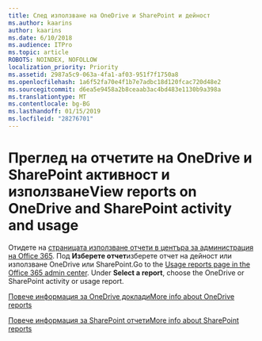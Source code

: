 ```yaml
---
title: След използване на OneDrive и SharePoint и дейност
ms.author: kaarins
author: kaarins
ms.date: 6/10/2018
ms.audience: ITPro
ms.topic: article
ROBOTS: NOINDEX, NOFOLLOW
localization_priority: Priority
ms.assetid: 2987a5c9-063a-4fa1-af03-951f7f1750a8
ms.openlocfilehash: 1a6f52fa70e4f1b7e7adbc18d120fcac720d48e2
ms.sourcegitcommit: d6ea5e9458a2b8ceaab3ac4bd483e1130b9a398a
ms.translationtype: MT
ms.contentlocale: bg-BG
ms.lasthandoff: 01/15/2019
ms.locfileid: "28276701"
---
```

# <a name="view-reports-on-onedrive-and-sharepoint-activity-and-usage"></a><span data-ttu-id="c844d-102">Преглед на отчетите на OneDrive и SharePoint активност и използване</span><span class="sxs-lookup"><span data-stu-id="c844d-102">View reports on OneDrive and SharePoint activity and usage</span></span>

<span data-ttu-id="c844d-p101">Отидете на [страницата използване отчети в центъра за администрация на Office 365](https://admin.microsoft.com/AdminPortal/Home). Под **Изберете отчет**изберете отчет на дейност или използване OneDrive или SharePoint.</span><span class="sxs-lookup"><span data-stu-id="c844d-p101">Go to the [Usage reports page in the Office 365 admin center](https://admin.microsoft.com/AdminPortal/Home). Under **Select a report**, choose the OneDrive or SharePoint activity or usage report.</span></span> 
  
[<span data-ttu-id="c844d-105">Повече информация за OneDrive доклади</span><span class="sxs-lookup"><span data-stu-id="c844d-105">More info about OneDrive reports</span></span>](https://go.microsoft.com/fwlink/?linkid=875239)
  
[<span data-ttu-id="c844d-106">Повече информация за SharePoint отчети</span><span class="sxs-lookup"><span data-stu-id="c844d-106">More info about SharePoint reports</span></span>](https://go.microsoft.com/fwlink/?linkid=875240)
  

